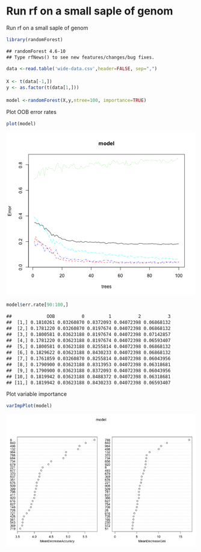 Run rf on a small saple of genom
========================================================

Run rf on a small saple of genom


```r
library(randomForest)
```

```
## randomForest 4.6-10
## Type rfNews() to see new features/changes/bug fixes.
```

```r
data <-read.table('wide-data.csv',header=FALSE, sep=",")

X <- t(data[-1,])
y <- as.factor(t(data[1,]))

model <-randomForest(X,y,ntree=100, importance=TRUE)
```

Plot OOB error rates


```r
plot(model)
```

![plot of chunk unnamed-chunk-2](figure/unnamed-chunk-2-1.png) 


```r
model$err.rate[90:100,]
```

```
##             OOB          0         1          2          3
##  [1,] 0.1810261 0.03260870 0.8372093 0.04072398 0.06868132
##  [2,] 0.1781220 0.03260870 0.8197674 0.04072398 0.06868132
##  [3,] 0.1800581 0.03623188 0.8197674 0.04072398 0.07142857
##  [4,] 0.1781220 0.03623188 0.8197674 0.04072398 0.06593407
##  [5,] 0.1800581 0.03623188 0.8255814 0.04072398 0.06868132
##  [6,] 0.1829622 0.03623188 0.8430233 0.04072398 0.06868132
##  [7,] 0.1761859 0.03260870 0.8255814 0.04072398 0.06043956
##  [8,] 0.1790900 0.03623188 0.8313953 0.04072398 0.06318681
##  [9,] 0.1790900 0.03623188 0.8372093 0.04072398 0.06043956
## [10,] 0.1819942 0.03623188 0.8488372 0.04072398 0.06318681
## [11,] 0.1819942 0.03623188 0.8430233 0.04072398 0.06593407
```




Plot variable importance


```r
varImpPlot(model)
```

![plot of chunk unnamed-chunk-4](figure/unnamed-chunk-4-1.png) 



